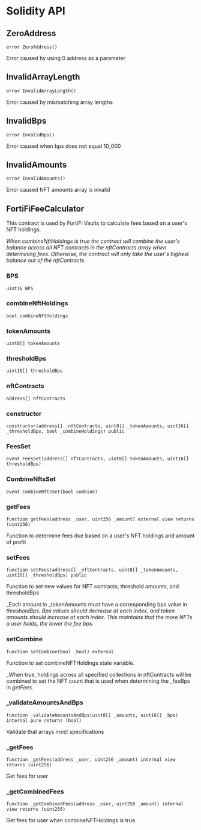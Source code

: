 # Solidity API

## ZeroAddress

```solidity
error ZeroAddress()
```

Error caused by using 0 address as a parameter

## InvalidArrayLength

```solidity
error InvalidArrayLength()
```

Error caused by mismatching array lengths

## InvalidBps

```solidity
error InvalidBps()
```

Error caused when bps does not equal 10_000

## InvalidAmounts

```solidity
error InvalidAmounts()
```

Error caused NFT amounts array is invalid

## FortiFiFeeCalculator

This contract is used by FortiFi Vaults to calculate fees based on a user's NFT holdings.

_When combineNftHoldings is true the contract will combine the user's balance across all NFT
contracts in the nftContracts array when determining fees. Otherwise, the contract will only take
the user's highest balance out of the nftContracts._

### BPS

```solidity
uint16 BPS
```

### combineNftHoldings

```solidity
bool combineNftHoldings
```

### tokenAmounts

```solidity
uint8[] tokenAmounts
```

### thresholdBps

```solidity
uint16[] thresholdBps
```

### nftContracts

```solidity
address[] nftContracts
```

### constructor

```solidity
constructor(address[] _nftContracts, uint8[] _tokenAmounts, uint16[] _thresholdBps, bool _combineHoldings) public
```

### FeesSet

```solidity
event FeesSet(address[] nftContracts, uint8[] tokenAmounts, uint16[] thresholdBps)
```

### CombineNftsSet

```solidity
event CombineNftsSet(bool combine)
```

### getFees

```solidity
function getFees(address _user, uint256 _amount) external view returns (uint256)
```

Function to determine fees due based on a user's NFT holdings and amount of profit

### setFees

```solidity
function setFees(address[] _nftContracts, uint8[] _tokenAmounts, uint16[] _thresholdBps) public
```

Function to set new values for NFT contracts, threshold amounts, and thresholdBps

_Each amount in _tokenAmounts must have a corresponding bps value in _thresholdBps. Bps values should
decrease at each index, and token amounts should increase at each index. This maintains that the more NFTs
a user holds, the lower the fee bps._

### setCombine

```solidity
function setCombine(bool _bool) external
```

Function to set combineNFTHoldings state variable.

_When true, holdings across all specified collections in nftContracts will be combined to set the
NFT count that is used when determining the _feeBps in _getFees._

### _validateAmountsAndBps

```solidity
function _validateAmountsAndBps(uint8[] _amounts, uint16[] _bps) internal pure returns (bool)
```

Validate that arrays meet specifications

### _getFees

```solidity
function _getFees(address _user, uint256 _amount) internal view returns (uint256)
```

Get fees for user

### _getCombinedFees

```solidity
function _getCombinedFees(address _user, uint256 _amount) internal view returns (uint256)
```

Get fees for user when combineNFTHoldings is true.

